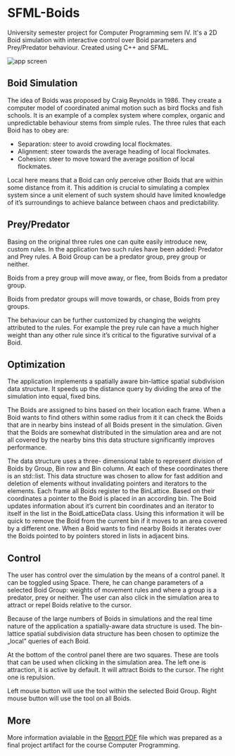 # SFML-Boids
University semester project for Computer Programming sem IV. It's a 2D Boid simulation with interactive control over Boid parameters and Prey/Predator behaviour. Created using C++ and SFML.


![app screen](https://user-images.githubusercontent.com/56255228/162785809-6fa45569-3139-4a48-8dc8-310ab1434110.PNG)

## Boid Simulation
The idea of Boids was proposed by Craig Reynolds in 1986. They create a computer model of coordinated animal motion such as bird flocks and fish schools. It is an example of a complex system where complex, organic and unpredictable behaviour stems from simple rules. 
The three rules that each Boid has to obey are: 
- Separation: steer to avoid crowding local flockmates.
- Alignment: steer towards the average heading of local flockmates.
- Cohesion: steer to move toward the average position of local flockmates.

Local here means that a Boid can only perceive other Boids that are within some distance from it. This addition is crucial to simulating a complex system since a unit element of such system should have limited knowledge of it’s surroundings to achieve balance between chaos and predictability.

## Prey/Predator
Basing on the original three rules one can quite easily introduce new, custom rules. In the application two such rules have been added: Predator and Prey rules. A Boid Group can be a predator group, prey group or neither.

Boids from a prey group will move away, or flee, from Boids from a predator group.

Boids from predator groups will move towards, or chase, Boids from prey groups.

The behaviour can be further customized by changing the weights attributed to the rules. For example the prey rule can have a much higher weight than any other rule since it’s critical to the figurative survival of a Boid.

## Optimization
The application implements a spatially aware bin-lattice spatial subdivision data structure. It speeds up the distance query by dividing the area of the simulation into equal, fixed bins.

The Boids are assigned to bins based on their location each frame. When a Boid wants to find others within some radius from it it can check the Boids that are in nearby bins instead of all Boids present in the simulation. Given that the Boids are somewhat distributed in the simulation area and are not all covered by the nearby bins this data structure significantly improves performance.

The data structure uses a three- dimensional table to represent division of Boids by Group, Bin row and Bin column. At each of these coordinates there is an std::list. This data structure was chosen to allow for fast addition and deletion of elements without invalidating pointers and iterators to the elements. Each frame all Boids register to the BinLattice. Based on their coordinates a pointer to the Boid is placed in an according bin. The Boid updates information about it’s current bin coordinates and an iterator to itself in the list in the BoidLatticeData class. Using this information it will be quick to remove the Boid from the current bin if it moves to an area covered by a different one. When a Boid wants to find nearby Boids it iterates over the Boids pointed to by pointers stored in lists in adjacent bins.

## Control
The user has control over the simulation by the means of a control panel. It can be toggled using Space. There, he can change parameters of a selected Boid Group: weights of movement rules and where a group is a predator, prey or neither. The user can also click in the simulation area to attract or repel Boids relative to the cursor.

Because of the large numbers of Boids in simulations and the real time nature of the application a spatially-aware data structure is used. The bin- lattice spatial subdivision data structure has been chosen to optimize the „local” queries of each Boid.

At the bottom of the control panel there are two squares. These are tools that can be used when clicking in the simulation area. The left one is attraction, it is active by default. It will attract Boids to the cursor. The right one is repulsion.

Left mouse button will use the tool within the selected Boid Group. Right mouse button will use the tool on all Boids.

## More

More information avialable in the [Report PDF](./Computer%20Programming%20Report%20-%20SFML-Boids.pdf) file which was prepared as a final project artifact for the course Computer Programming.
